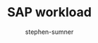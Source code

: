 ---
title: SAP workload 
description: 
author: stephen-sumner
ms.author: ssumner
ms.date: 
ms.topic: conceptual
ms.service: architecture-center
ms.subservice: well-architected
ms.custom:
---